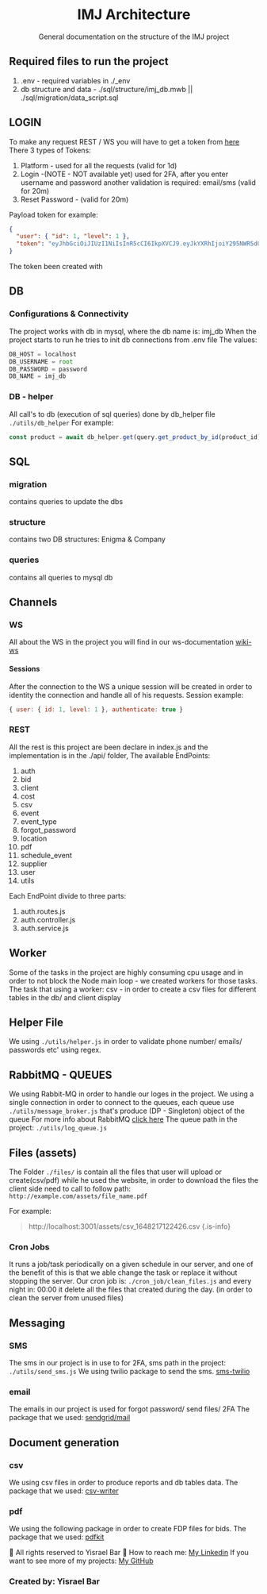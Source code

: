 <p align="center">
  <h1 align="center">IMJ Architecture</h1>
  <p align="center">
    General documentation on the structure of the IMJ project
  </p>
</p>

## Required files to run the project

<ol>
  <li> .env - required variables in ./_env</li>
  <li> db structure and data - ./sql/structure/imj_db.mwb  || ./sql/migration/data_script.sql</li>
</ol>

## LOGIN

To make any request REST / WS you will have to get a token from <a href="https://wiki-imj.herokuapp.com/en/Backend/auth"> here</a>
There 3 types of Tokens:

<ol>
  <li> Platform - used for all the requests (valid for 1d)</li>
  <li> Login -(NOTE - NOT available yet)  used for 2FA, after you enter username and password another validation is required: email/sms (valid for 20m)</li>
  <li> Reset Password - (valid for 20m)</li>
</ol>

Payload token for example:

```json
{
  "user": { "id": 1, "level": 1 },
  "token": "eyJhbGciOiJIUzI1NiIsInR5cCI6IkpXVCJ9.eyJkYXRhIjoiY295NWR5d0gyM0dQdHpjaFB2ZGs2Y0ZpWGVqenlXcmNBQUJqWVN0SWMzWT0iLCJhbGdvcml0aG0iOiJIUzI1NiIsImlhdCI6MTY0ODE1OTIxNSwiZXhwIjoxNjQ4MjQ1NjE1fQ.EwRKw_6WVGcpU6n2SSMyAawUz0YPVmWDB6xZcScqSbM"
}
```

The token been created with

## DB

### Configurations & Connectivity

The project works with db in mysql, where the db name is: imj_db
When the project starts to run he tries to init db connections from .env file
The values:

```js
DB_HOST = localhost
DB_USERNAME = root
DB_PASSWORD = password
DB_NAME = imj_db
```

### DB - helper

All call's to db (execution of sql queries) done by db_helper file `./utils/db_helper`
For example:

```js
const product = await db_helper.get(query.get_product_by_id(product_id))
```

## SQL

### migration

contains queries to update the dbs

### structure

contains two DB structures: Enigma & Company

### queries

contains all queries to mysql db

## Channels

### WS

All about the WS in the project you will find in our ws-documentation <a href="https://wiki-imj.herokuapp.com/en/Backend/WebScoket"> wiki-ws
</a>

#### Sessions

After the connection to the WS a unique session will be created in order to identity the connection and handle all of his requests.
Session example:

```js
{ user: { id: 1, level: 1 }, authenticate: true }
```

### REST

All the rest is this project are been declare in index.js and the implementation is in the ./api/ folder,
The available EndPoints:

 <ol>
  <li> auth </li>
  <li> bid </li>
  <li> client </li>
  <li> cost </li>
  <li> csv </li>
  <li> event </li>
  <li> event_type </li>
  <li> forgot_password </li>
  <li> location </li>
  <li> pdf </li>
  <li> schedule_event </li>
  <li> supplier </li>
  <li> user </li>
  <li> utils </li>
</ol>

Each EndPoint divide to three parts:

 <ol>
  <li> auth.routes.js </li>
  <li> auth.controller.js </li>
  <li> auth.service.js </li>
</ol>

## Worker

Some of the tasks in the project are highly consuming cpu usage and in order to not block the Node main loop - we created workers for those tasks.
The task that using a worker:
csv - in order to create a csv files for different tables in the db/ and client display

## Helper File

We using `./utils/helper.js` in order to validate phone number/ emails/ passwords etc' using regex.

## RabbitMQ - QUEUES

We using Rabbit-MQ in order to handle our loges in the project.
We using a single connection in order to connect to the queues,
each queue use `./utils/message_broker.js` that's produce (DP - Singleton) object of the queue
For more info about RabbitMQ <a href="https://www.rabbitmq.com/documentation.html">click here</a>
The queue path in the project: `./utils/log_queue.js`

## Files (assets)

The Folder `./files/` is contain all the files that user will upload or create(csv/pdf) while he used the website, in order to download the files the client side need to call to follow path:
`http://example.com/assets/file_name.pdf`

For example:

> http://localhost:3001/assets/csv_1648217122426.csv
> {.is-info}

### Cron Jobs

It runs a job/task periodically on a given schedule in our server, and one of the benefit of this is that we able change the task or replace it without stopping the server.
Our cron job is: `./cron_job/clean_files.js` and every night in: 00:00 it delete all the files that created during the day. (in order to clean the server from unused files)

## Messaging

### SMS

The sms in our project is in use to for 2FA, sms path in the project: `./utils/send_sms.js`
We using twilio package to send the sms.
<a href="https://www.npmjs.com/package/twilio">sms-twilio</a>

### email

The emails in our project is used for forgot password/ send files/ 2FA
The package that we used:
<a href="https://www.npmjs.com/package/@sendgrid/mail">sendgrid/mail</a>

## Document generation

### csv

We using csv files in order to produce reports and db tables data.
The package that we used:
<a href="https://www.npmjs.com/package/csv-writer">csv-writer</a>

### pdf

We using the following package in order to create FDP files for bids.
The package that we used:
<a href="https://www.npmjs.com/package/pdfkit">pdfkit</a>


👀 All rights reserved to Yisrael Bar
🌱 How to reach me:
[My Linkedin](https://www.linkedin.com/in/yisrael-bar-7534a842/)
If you want to see more of my projects:
[My GitHub](https://github.com/yisrael35)

### Created by: Yisrael Bar